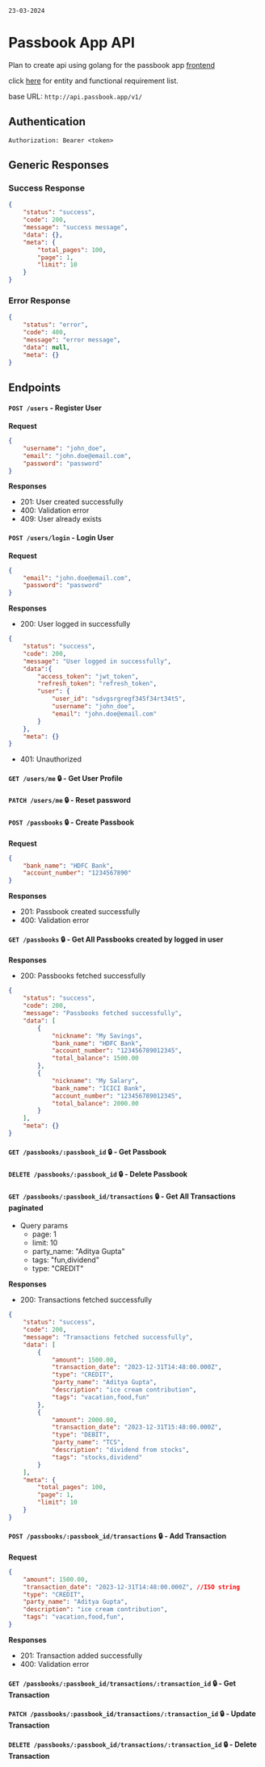 ` 23-03-2024 `

# Passbook App API

Plan to create api using golang for the passbook app [frontend](https://github.com/akashsharma99/passbook-app-web)

click [here](NOTES.md) for entity and functional requirement list.

base URL: `http://api.passbook.app/v1/`

## Authentication

```
Authorization: Bearer <token>
```

## Generic Responses

### Success Response

```json
{
    "status": "success",
    "code": 200,
    "message": "success message",
    "data": {},
    "meta": {
        "total_pages": 100,
        "page": 1,
        "limit": 10
    }
}
```

### Error Response

```json
{
    "status": "error",
    "code": 400,
    "message": "error message",
    "data": null,
    "meta": {}
}
```
## Endpoints

#### `POST /users` - Register User

**Request**

```json
{
    "username": "john_doe",
    "email": "john.doe@email.com",
    "password": "password"
}
```
**Responses**
- 201: User created successfully
- 400: Validation error
- 409: User already exists

#### `POST /users/login` - Login User

**Request**

```json
{
    "email": "john.doe@email.com",
    "password": "password"
}
```
**Responses**
- 200: User logged in successfully
```json
{
    "status": "success",
    "code": 200,
    "message": "User logged in successfully",
    "data":{
        "access_token": "jwt_token",
        "refresh_token": "refresh_token",
        "user": {
            "user_id": "sdvgsrgregf345f34rt34t5",
            "username": "john_doe",
            "email": "john.doe@email.com"
        }
    },
    "meta": {}
}
```
- 401: Unauthorized
#### `GET /users/me` 🔒 - Get User Profile
#### `PATCH /users/me` 🔒 - Reset password

#### `POST /passbooks` 🔒 - Create Passbook

**Request**

```json
{
    "bank_name": "HDFC Bank",
    "account_number": "1234567890"
}
```
**Responses**
- 201: Passbook created successfully
- 400: Validation error

#### `GET /passbooks` 🔒 - Get All Passbooks created by logged in user

**Responses**
- 200: Passbooks fetched successfully
```json
{
    "status": "success",
    "code": 200,
    "message": "Passbooks fetched successfully",
    "data": [
        {
            "nickname": "My Savings",
            "bank_name": "HDFC Bank",
            "account_number": "123456789012345",
            "total_balance": 1500.00
        },
        {
            "nickname": "My Salary",
            "bank_name": "ICICI Bank",
            "account_number": "123456789012345",
            "total_balance": 2000.00
        }
    ],
    "meta": {}
}
```
#### `GET /passbooks/:passbook_id` 🔒 - Get Passbook
#### `DELETE /passbooks/:passbook_id` 🔒 - Delete Passbook

#### `GET /passbooks/:passbook_id/transactions` 🔒 - Get All Transactions paginated
- Query params
    - page: 1
    - limit: 10
    - party_name: "Aditya Gupta"
    - tags: "fun,dividend"
    - type: "CREDIT"

**Responses**
- 200: Transactions fetched successfully
```json
{
    "status": "success",
    "code": 200,
    "message": "Transactions fetched successfully",
    "data": [
        {
            "amount": 1500.00,
            "transaction_date": "2023-12-31T14:48:00.000Z",
            "type": "CREDIT",
            "party_name": "Aditya Gupta",
            "description": "ice cream contribution",
            "tags": "vacation,food,fun"
        },
        {
            "amount": 2000.00,
            "transaction_date": "2023-12-31T15:48:00.000Z",
            "type": "DEBIT",
            "party_name": "TCS",
            "description": "dividend from stocks",
            "tags": "stocks,dividend"
        }
    ],
    "meta": {
        "total_pages": 100,
        "page": 1,
        "limit": 10
    }
}
```

#### `POST /passbooks/:passbook_id/transactions` 🔒 - Add Transaction

**Request**

```json
{
    "amount": 1500.00,
    "transaction_date": "2023-12-31T14:48:00.000Z", //ISO string
    "type": "CREDIT",
    "party_name": "Aditya Gupta",
    "description": "ice cream contribution",
    "tags": "vacation,food,fun",
}
```
**Responses**
- 201: Transaction added successfully
- 400: Validation error

#### `GET /passbooks/:passbook_id/transactions/:transaction_id` 🔒 - Get Transaction
#### `PATCH /passbooks/:passbook_id/transactions/:transaction_id` 🔒 - Update Transaction
#### `DELETE /passbooks/:passbook_id/transactions/:transaction_id` 🔒 - Delete Transaction

